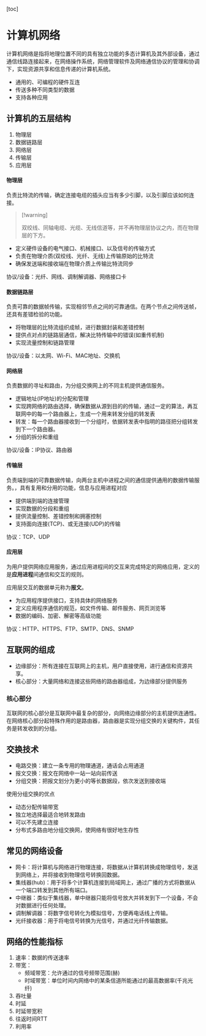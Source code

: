 [toc]

# 计算机网络

计算机网络是指将地理位置不同的具有独立功能的多态计算机及其外部设备，通过通信线路连接起来，在网络操作系统，网络管理软件及网络通信协议的管理和协调下，实现资源共享和信息传递的计算机系统。

*   通用的、可编程的硬件互连
*   传送多种不同类型的数据
*   支持各种应用

## 计算机的五层结构

1.   物理层
2.   数据链路层
3.   网络层
4.   传输层
5.   应用层

#### 物理层

负责比特流的传输，确定连接电缆的插头应当有多少引脚，以及引脚应该如何连接。

>   [!warning]
>
>   双绞线、同轴电缆、光缆、无线信道等，并不再物理层协议之内，而在物理层的下方。

*   定义硬件设备的电气接口、机械接口、以及信号的传输方式
*   负责在物理介质(双绞线、光纤、无线)上传输原始的比特流
*   确保发送端和接收端在物理介质上传输比特流同步

协议/设备：光纤、网线、调制解调器、网络接口卡

#### 数据链路层

负责可靠的数据帧传输，实现相邻节点之间的可靠通信。在两个节点之间传送帧，还具有差错检验的功能。

*   将物理层的比特流组织成帧，进行数据封装和差错控制
*   提供点对点的链路层通信，解决比特传输中的错误(如重传机制)
*   实现流量控制和链路管理

协议/设备：以太网、Wi-Fi、MAC地址、交换机

#### 网络层

负责数据的寻址和路由，为分组交换网上的不同主机提供通信服务。

*   逻辑地址(IP地址)的分配和管理
*   实现跨网络的路由选择，确保数据从源到目的的传输，通过一定的算法，再互联网中的每一个路由器上，生成一个用来转发分组的转发表
*   转发：每一个路由器接收到一个分组时，依据转发表中指明的路径把分组转发到下一个路由器。
*   分组的拆分和重组

协议/设备：IP协议、路由器

#### 传输层

负责端到端的可靠数据传输，向两台主机中进程之间的通信提供通用的数据传输服务。，具有复用和分用的功能，信息与应用进程对应

*   提供端到端的连接管理
*   实现数据的分段和重组
*   提供流量控制、差错控制和拥塞控制
*   支持面向连接(TCP)、或无连接(UDP)的传输

协议：TCP、UDP

#### 应用层

为用户提供网络应用服务，通过应用进程间的交互来完成特定的网络应用，定义的是**应用进程**间通信和交互的规则。

应用层交互的数据单元称为**报文**。

*   为应用程序提供接口，支持具体的网络服务
*   定义应用程序通信的规范，如文件传输、邮件服务、网页浏览等
*   数据的编码、加密、解密等高级功能

协议：HTTP、HTTPS、FTP、SMTP、DNS、SNMP

## 互联网的组成

*   边缘部分：所有连接在互联网上的主机，用户直接使用，进行通信和资源共享。
*   核心部分：大量网络和连接这些网络的路由器组成，为边缘部分提供服务

### 核心部分

互联网的核心部分是互联网中最复杂的部分，向网络边缘部分的主机提供连通性。在网络核心部分起特殊作用的是路由器，路由器是实现分组交换的关键构件，其任务是转发收到的分组。

## 交换技术

*   电路交换：建立一条专用的物理通道，通话会占用通道
*   报文交换：报文在网络中一站一站向前传送
*   分组交换：把报文划分为更小的等长数据段，依次发送到接收端

使用分组交换的优点

*   动态分配传输带宽
*   独立地选择最适合地转发路由
*   可以不先建立连接
*   分布式多路由地分组交换网，使网络有很好地生存性

## 常见的网络设备

*   网卡：将计算机与网络进行物理连接，将数据从计算机转换成物理信号，发送到网络上，并将接收到物理信号转换回数据。
*   集线器(hub)：用于将多个计算机连接到局域网上，通过广播的方式将数据从一个端口转发到其他所有端口。
*   中继器：类似于集线器，单中继器只能将信号放大并转发到下一个设备，不会对数据进行任何处理。
*   调制解调器：将数字信号转化为模拟信号，方便再电话线上传输。
*   光纤接收器：用于将电信号转换为光信号，并通过光纤传输数据。

## 网络的性能指标

1.   速率：数据的传送速率
2.   带宽：
     *   频域带宽：允许通过的信号频带范围(赫)
     *   时域带宽：单位时间内网络中的某条信道所能通过的最高数据率(千兆光纤)
3.   吞吐量
4.   时延
5.   时延带宽积
6.   往返时间RTT
7.   利用率

